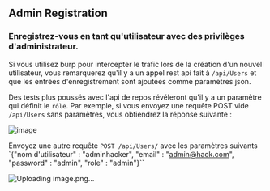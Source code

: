 ## Admin Registration
### Enregistrez-vous en tant qu'utilisateur avec des privilèges d'administrateur.

Si vous utilisez burp pour intercepter le trafic lors de la création d'un nouvel utilisateur, vous remarquerez qu'il y a un appel rest api fait à `/api/Users` et que les entrées d'enregistrement sont ajoutées comme paramètres json.

Des tests plus poussés avec l'api de repos révéleront qu'il y a un paramètre qui définit le `rôle`. Par exemple, si vous envoyez une requête POST vide `/api/Users` sans paramètres, vous obtiendrez la réponse suivante :

![image](https://user-images.githubusercontent.com/37535317/155035607-b5c134dc-d8b4-482c-974e-88771d473eb1.png)

Envoyez une autre requête `POST /api/Users/` avec les paramètres suivants 
`{"nom d'utilisateur" : "adminhacker", "email" : "admin@hack.com", "password" : "admin", "role" : "admin"}``

![Uploading image.png…]()
